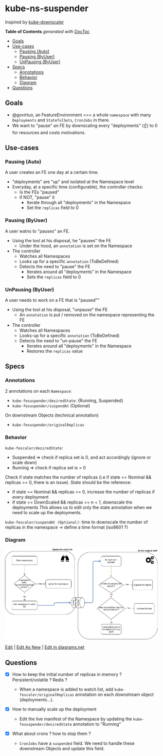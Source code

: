 # kube-ns-suspender

Inspired by [kube-downscaler](https://codeberg.org/hjacobs/kube-downscaler/)

<!-- START doctoc generated TOC please keep comment here to allow auto update -->
<!-- DON'T EDIT THIS SECTION, INSTEAD RE-RUN doctoc TO UPDATE -->
**Table of Contents**  *generated with [DocToc](https://github.com/thlorenz/doctoc)*

- [Goals](#goals)
- [Use-cases](#use-cases)
  - [Pausing (Auto)](#pausing-auto)
  - [Pausing (ByUser)](#pausing-byuser)
  - [UnPausing (ByUser)](#unpausing-byuser)
- [Specs](#specs)
  - [Annotations](#annotations)
  - [Behavior](#behavior)
  - [Diagram](#diagram)
- [Questions](#questions)

<!-- END doctoc generated TOC please keep comment here to allow auto update -->


## Goals

* @govirtuo, an FeatureEnvironment === a whole `namespace` with many `Deployments` and `StatefulSets`, `CronJobs` in there.
* We want to "pause" an FE by downscaling every "deployments" (:point_up:) to 0 for resources and costs motivations.


## Use-cases

### Pausing (Auto)

A user creates an FE one day at a certain time.

* "deployments" are "up" and isolated at the Namespace level
* Everyday, at a specific time (configurable), the controller checks:
    - Is the FEs "paused"
    - if NOT, "pause" it
        + Iterate through all "deployments" in the Namespace
        + Set the `replicas` field to 0

### Pausing (ByUser)

A user watns to "pauses" an FE.

* Using the tool at his disposal, he "pauses" the FE
    - Under the hood, an `annotation` is set on the Namespace
* The controller
    - Watches all Namespaces
    - Looks up for a specific `annotation` (ToBeDefined)
    - Detects the need to "pause" the FE
        + Iterates around all "deployments" in the Namespace
        + Sets the `replicas` field to 0

### UnPausing (ByUser)

A user needs to work on a FE that is "paused""

* Using the tool at his disposal, "unpause" the FE
    - An `annotation` is put / removed on the namespace representing the FE
* The controller
    - Watches all Namespaces
    - Looks-up for a specific `annotation` (ToBeDefined)
    - Detects the need to "un-pause" the FE
        + Iterates around all "deployments" in the Namespace
        + Restores the `replicas` value



## Specs

### Annotations

2 annotations on each `Namespace`:
* `kube-fesuspender/desiredState`: {Running, Suspended}
* `kube-fesuspender/suspendAt`  (Optional)

On downstream Objects (technical annotation)
* `kube-fesuspender/originalReplicas`


### Behavior

`kube-fescaler/desiredState`:
  * Suspended => check if replica set is 0, and act accordingly (ignore or scale down)
  * Running => check if replica set is > 0

Check if state matches the number of replicas (i.e if state == Nominal && replicas == 0, there is an issue). State should be the reference:
* if state == Nominal && replicas == 0, increase the number of replicas if every deployment
* if state == DownScaled && replicas == n + 1, downscale the deployments
This allows us to edit only the state annotation when we need to scale up the deployments.


`kube-fescaler/suspendAt (Optional)`:
time to downscale the number of replicas in the namespace
  -> define a time format (iso8601 ?)


### Diagram

![Diagram](diagram.png)

<a href="http://jgraph.github.io/drawio-github/edit-diagram.html?repo=kube-ns-suspender&path=docs/diagram.png" target="_blank">Edit</a> | <a href="https://app.diagrams.net/#Uhttps%3A%2F%2Fraw.githubusercontent.com%2Fgovirtuo%2Fkube-ns-suspender%2Fmain%2Fdocs%2Fdiagram.png" target="_blank">Edit As New</a> | <a href="https://app.diagrams.net/#Hgovirtuo%2Fkube-ns-suspender%2Fmain%2Fdocs%2Fdiagram.png" target="_blank">Edit in diagrams.net</a>


## Questions

- [x] How to keep the initial number of replicas in memory ? Persistent/volatile ? Redis ?
    + When a namespace is added to watch list, add `kube-fescaler/originalReplicas` annotation on each downstream object (deployments...).

- [x] How to manually scale up the deployment 
    + Edit the live manifest of the Namespace by updating the `kube-fesuspender/desiredState` annotation to "Running"

- [x] What about crons ? how to stop them ?
    + `CronJobs` have a `suspended` field. We need to handle these downstream Objects and update this field.

